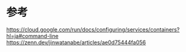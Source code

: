 # 参考

https://cloud.google.com/run/docs/configuring/services/containers?hl=ja#command-line
https://zenn.dev/jinwatanabe/articles/ae0d75444fa056
